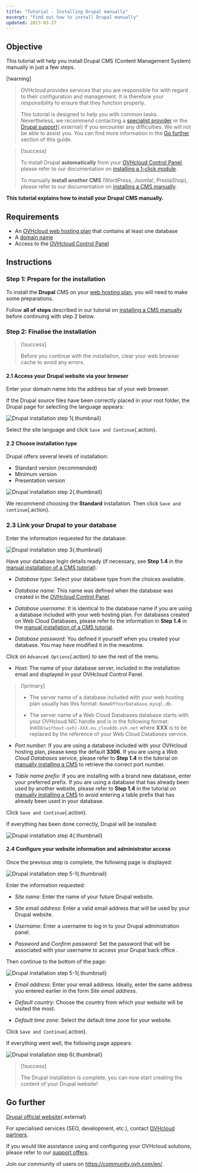 ```yaml
---
title: "Tutorial - Installing Drupal manually"
excerpt: "Find out how to install Drupal manually"
updated: 2023-03-27
---
```


## Objective

This tutorial will help you install Drupal CMS (Content Management System) manually in just a few steps.

[!warning]
>
> OVHcloud provides services that you are responsible for with regard to their configuration and management. It is therefore your responsibility to ensure that they function properly.
>
> This tutorial is designed to help you with common tasks. Nevertheless, we recommend contacting a [specialist provider](https://partner.ovhcloud.com/en/directory/) or the [Drupal support](https://www.drupal.org/support){.external} if you encounter any difficulties. We will not be able to assist you. You can find more information in the [Go further](#go-further) section of this guide.
>

> [!success]
>
> To install Drupal **automatically** from your [OVHcloud Control Panel](https://ca.ovh.com/auth/?action=gotomanager&from=https://www.ovh.com/world/&ovhSubsidiary=we), please refer to our documentation on [installing a 1-click module](/pages/web_cloud/web_hosting/cms_install_1_click_modules).
>
> To manually **install another CMS** (WordPress, Joomla!, PrestaShop), please refer to our documentation on [installing a CMS manually](/pages/web_cloud/web_hosting/cms_manual_installation).
>

**This tutorial explains how to install your Drupal CMS manually.**

## Requirements

- An [OVHcloud web hosting plan](https://www.ovhcloud.com/en/web-hosting/) that contains at least one database
- A [domain name](https://www.ovhcloud.com/en/domains/)
- Access to the [OVHcloud Control Panel](https://ca.ovh.com/auth/?action=gotomanager&from=https://www.ovh.com/world/&ovhSubsidiary=we)

## Instructions

### Step 1: Prepare for the installation <a name="step1"></a>

To install the **Drupal** CMS on your [web hosting plan](https://www.ovhcloud.com/en/web-hosting/), you will need to make some preparations.

Follow **all of steps** described in our tutorial on [installing a CMS manually](/pages/web_cloud/web_hosting/cms_manual_installation) before continuing with step 2 below.

### Step 2: Finalise the installation <a name="step2"></a>

> [!success]
>
> Before you continue with the installation, clear your web browser cache to avoid any errors.
>

#### 2.1 Access your Drupal website via your browser

Enter your domain name into the address bar of your web browser.

If the Drupal source files have been correctly placed in your root folder, the Drupal page for selecting the language appears:

![Drupal installation step 1](https://raw.githubusercontent.com/ovh/docs/develop/templates/external-elements/cms/drupal/install-language-1.png){.thumbnail}

Select the site language and click `Save and Continue`{.action}.

#### 2.2 Choose installation type

Drupal offers several levels of installation:

- Standard version (recommended)
- Minimum version
- Presentation version

![Drupal installation step 2](https://raw.githubusercontent.com/ovh/docs/develop/templates/external-elements/cms/drupal/install-profil-2.png){.thumbnail}

We recommend choosing the **Standard** installation. Then click `Save and continue`{.action}.

### 2.3 Link your Drupal to your database

Enter the information requested for the database:

![Drupal installation step 3](https://raw.githubusercontent.com/ovh/docs/develop/templates/external-elements/cms/drupal/install-db-config-3.png){.thumbnail}

Have your database login details ready (if necessary, see **Step 1.4** in the [manual installation of a CMS tutorial](/pages/web_cloud/web_hosting/cms_manual_installation)).

- *Database type*: Select your database type from the choices available.

- *Database name*: This name was defined when the database was created in the [OVHcloud Control Panel](https://ca.ovh.com/auth/?action=gotomanager&from=https://www.ovh.com/world/&ovhSubsidiary=we).

- *Database username*: It is identical to the database name if you are using a database included with your web hosting plan. For databases created on Web Cloud Databases, please refer to the information in **Step 1.4** in the [manual installation of a CMS tutorial](/pages/web_cloud/web_hosting/cms_manual_installation).

- *Database password*: You defined it yourself when you created your database. You may have modified it in the meantime.

Click on `Advanced Options`{.action} to see the rest of the menu.

- *Host*: The name of your database server, included in the installation email and displayed in your OVHcloud Control Panel. 

> [!primary]
> 
> - The server name of a database included with your web hosting plan usually has this format: `NameOfYourDatabase.mysql.db`. 
>
> - The server name of a Web Cloud Databases database starts with your OVHcloud NIC handle and is in the following format: `OVHID(without-ovh)-XXX.eu.clouddb.ovh.net` where **XXX** is to be replaced by the reference of your Web Cloud Databases service.
>

- *Port number*: If you are using a database included with your OVHcloud hosting plan, please keep the default **3306**. If you are using a *Web Cloud Databases* service, please refer to **Step 1.4** in the tutorial on [manually installing a CMS](/pages/web_cloud/web_hosting/cms_manual_installation) to retrieve the correct port number.

- *Table name prefix*: If you are installing with a brand new database, enter your preferred prefix. If you are using a database that has already been used by another website, please refer to **Step 1.4** in the tutorial on [manually installing a CMS](/pages/web_cloud/web_hosting/cms_manual_installation) to avoid entering a table prefix that has already been used in your database.

Click `Save and Continue`{.action}.

If everything has been done correctly, Drupal will be installed:

![Drupal installation step 4](https://raw.githubusercontent.com/ovh/docs/develop/templates/external-elements/cms/drupal/install-4.png){.thumbnail}

#### 2.4 Configure your website information and administrator access

Once the previous step is complete, the following page is displayed:

![Drupal installation step 5-1](https://raw.githubusercontent.com/ovh/docs/develop/templates/external-elements/cms/drupal/install-configure-site-5-1.png){.thumbnail}

Enter the information requested:

- *Site name*: Enter the name of your future Drupal website.

- *Site email address*: Enter a valid email address that will be used by your Drupal website.

- *Username*: Enter a username to log in to your Drupal administration panel.

- *Password* and *Confirm password*: Set the password that will be associated with your username to access your Drupal back office .

Then continue to the bottom of the page:

![Drupal installation step 5-1](https://raw.githubusercontent.com/ovh/docs/develop/templates/external-elements/cms/drupal/install-configure-site-5-2.png){.thumbnail}

- *Email address*: Enter your email address. Ideally, enter the same address you entered earlier in the form *Site email address*.

- *Default country*: Choose the country from which your website will be visited the most.

- *Default time zone*: Select the default time zone for your website.

Click `Save and Continue`{.action}.

If everything went well, the following page appears:

![Drupal installation step 6](https://raw.githubusercontent.com/ovh/docs/develop/templates/external-elements/cms/drupal/install-ending-6.png){.thumbnail}

> [!success]
>
> The Drupal installation is complete, you can now start creating the content of your Drupal website!
>

## Go further <a name="go-further"></a>

[Drupal official website](https://www.drupal.org/){.external}

For specialised services (SEO, development, etc.), contact [OVHcloud partners](https://partner.ovhcloud.com/en/directory/).

If you would like assistance using and configuring your OVHcloud solutions, please refer to our [support offers](/links/support).

Join our community of users on <https://community.ovh.com/en/>.
